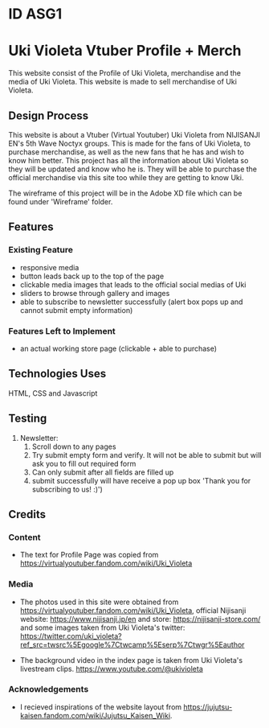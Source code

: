 # ID ASG1

# Uki Violeta Vtuber Profile + Merch

This website consist of the Profile of Uki Violeta, merchandise and the media of Uki Violeta.
This website is made to sell merchandise of Uki Violeta.

## Design Process

This website is about a Vtuber (Virtual Youtuber) Uki Violeta from NIJISANJI EN's 5th Wave Noctyx groups. This is made for the fans of Uki Violeta, to purchase merchandise, as well as the new fans that he has and wish to know him better. This project has all the information about Uki Violeta so they will be updated and know who he is. They will be able to purchase the official merchandise via this site too while they are getting to know Uki.

The wireframe of this project will be in the Adobe XD file which can be found under 'Wireframe' folder.

## Features

### Existing Feature

- responsive media
- button leads back up to the top of the page
- clickable media images that leads to the official social medias of Uki
- sliders to browse through gallery and images
- able to subscribe to newsletter successfully (alert box pops up and cannot submit empty information)

### Features Left to Implement

- an actual working store page (clickable + able to purchase)

## Technologies Uses

HTML, CSS and Javascript

## Testing

1. Newsletter:
   1. Scroll down to any pages
   2. Try submit empty form and verify. It will not be able to submit but will ask you to fill out required form
   3. Can only submit after all fields are filled up
   4. submit successfully will have receive a pop up box 'Thank you for subscribing to us! :)')

## Credits

### Content

- The text for Profile Page was copied from https://virtualyoutuber.fandom.com/wiki/Uki_Violeta

### Media

- The photos used in this site were obtained from https://virtualyoutuber.fandom.com/wiki/Uki_Violeta, official Nijisanji website: https://www.nijisanji.jp/en and store: https://nijisanji-store.com/ and some images taken from Uki Violeta's twitter: https://twitter.com/uki_violeta?ref_src=twsrc%5Egoogle%7Ctwcamp%5Eserp%7Ctwgr%5Eauthor

- The background video in the index page is taken from Uki Violeta's livestream clips. https://www.youtube.com/@ukivioleta

### Acknowledgements

- I recieved inspirations of the website layout from https://jujutsu-kaisen.fandom.com/wiki/Jujutsu_Kaisen_Wiki.
